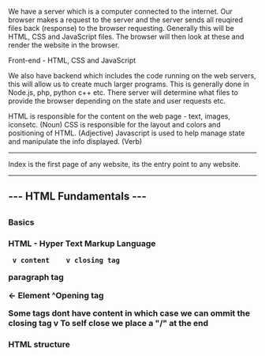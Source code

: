We have a server which is a computer connected to the internet. Our browser makes a request to the server and the server sends all reuqired files back (response) to the browser requesting. Generally this will be HTML, CSS and JavaScript files. The browser will then look at these and render the website in the browser.

Front-end - HTML, CSS and JavaScript

We also have backend which includes the code running on the web servers, this will allow us to create much larger programs. This is generally done in Node.js, php, python c++ etc. There server will determine what files to provide the browser depending on the state and user requests etc.

HTML is responsible for the content on the web page - text, images, iconsetc. (Noun)
CSS is responsible for the layout and colors and positioning of HTML. (Adjective)
Javascript is used to help manage state and manipulate the info displayed. (Verb)

---

Index is the first page of any website, its the entry point to any website.

---

<h2>--- HTML Fundamentals ---<h2>

<h3>Basics<h3>

HTML - Hyper Text Markup Language

     v content    v closing tag

<p>paragraph tag</p>  <- Element
 ^Opening tag

Some tags dont have content in which case we can ommit the closing tag
v To self close we place a "/" at the end
<img rec="abc.jpeg" />

<h3>HTML structure</h3>

